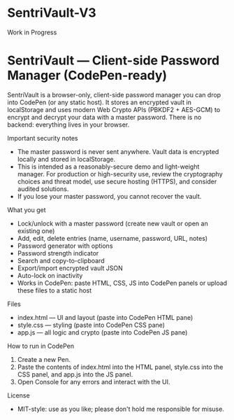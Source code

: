# SentriVault-V3
Work in Progress

# SentriVault — Client-side Password Manager (CodePen-ready)

SentriVault is a browser-only, client-side password manager you can drop into CodePen (or any static host). It stores an encrypted vault in localStorage and uses modern Web Crypto APIs (PBKDF2 + AES-GCM) to encrypt and decrypt your data with a master password. There is no backend: everything lives in your browser.

Important security notes
- The master password is never sent anywhere. Vault data is encrypted locally and stored in localStorage.
- This is intended as a reasonably-secure demo and light-weight manager. For production or high-security use, review the cryptography choices and threat model, use secure hosting (HTTPS), and consider audited solutions.
- If you lose your master password, you cannot recover the vault.

What you get
- Lock/unlock with a master password (create new vault or open an existing one)
- Add, edit, delete entries (name, username, password, URL, notes)
- Password generator with options
- Password strength indicator
- Search and copy-to-clipboard
- Export/import encrypted vault JSON
- Auto-lock on inactivity
- Works in CodePen: paste HTML, CSS, JS into CodePen panels or upload these files to a static host

Files
- index.html — UI and layout (paste into CodePen HTML pane)
- style.css — styling (paste into CodePen CSS pane)
- app.js — all logic and crypto (paste into CodePen JS pane)

How to run in CodePen
1. Create a new Pen.
2. Paste the contents of index.html into the HTML panel, style.css into the CSS panel, and app.js into the JS panel.
3. Open Console for any errors and interact with the UI.

License
- MIT-style: use as you like; please don't hold me responsible for misuse.
